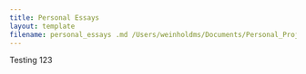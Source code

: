 ```yaml
---
title: Personal Essays
layout: template
filename: personal_essays .md /Users/weinholdms/Documents/Personal_Projects/GitHub/maximilianweinhold.github.io/pages
--- 
```



Testing 123
